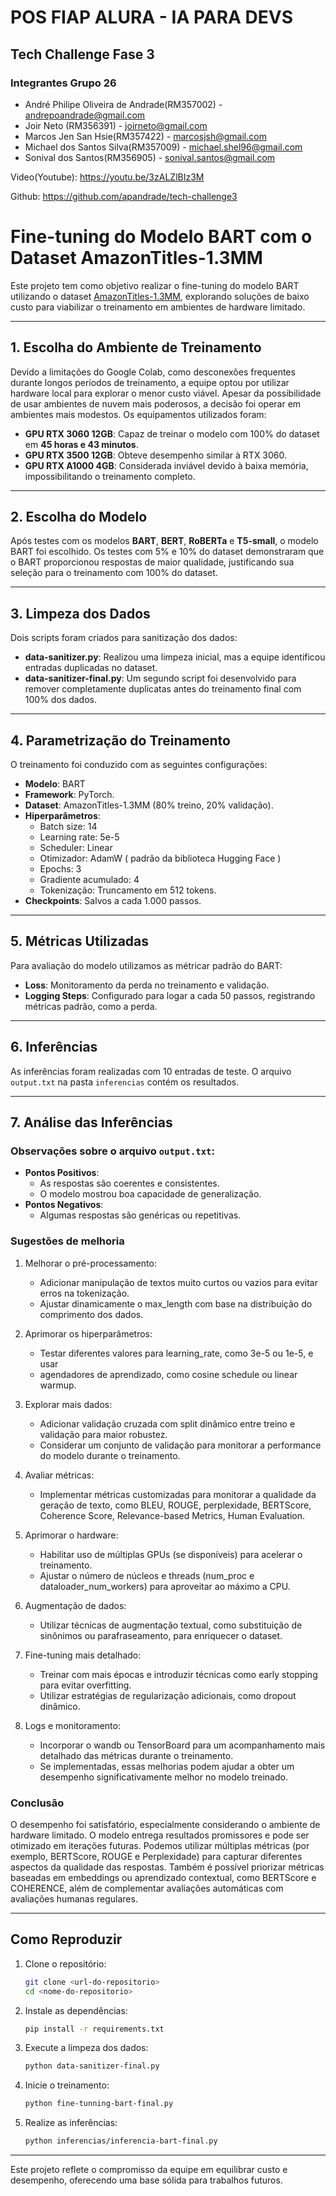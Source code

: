 # POS FIAP ALURA - IA PARA DEVS
## Tech Challenge Fase 3
### Integrantes Grupo 26

- André Philipe Oliveira de Andrade(RM357002) - andrepoandrade@gmail.com
- Joir Neto (RM356391) - joirneto@gmail.com
- Marcos Jen San Hsie(RM357422) - marcosjsh@gmail.com
- Michael dos Santos Silva(RM357009) - michael.shel96@gmail.com
- Sonival dos Santos(RM356905) - sonival.santos@gmail.com

Video(Youtube): https://youtu.be/3zALZlBIz3M

Github: https://github.com/apandrade/tech-challenge3

# Fine-tuning do Modelo BART com o Dataset AmazonTitles-1.3MM

Este projeto tem como objetivo realizar o fine-tuning do modelo BART utilizando o dataset [AmazonTitles-1.3MM](https://huggingface.co/datasets/beTinti/AmazonTitles-1.3MM), explorando soluções de baixo custo para viabilizar o treinamento em ambientes de hardware limitado.

---

## 1. Escolha do Ambiente de Treinamento

Devido a limitações do Google Colab, como desconexões frequentes durante longos períodos de treinamento, a equipe optou por utilizar hardware local para explorar o menor custo viável. Apesar da possibilidade de usar ambientes de nuvem mais poderosos, a decisão foi operar em ambientes mais modestos. Os equipamentos utilizados foram:

- **GPU RTX 3060 12GB**: Capaz de treinar o modelo com 100% do dataset em **45 horas e 43 minutos**.
- **GPU RTX 3500 12GB**: Obteve desempenho similar à RTX 3060.
- **GPU RTX A1000 4GB**: Considerada inviável devido à baixa memória, impossibilitando o treinamento completo.

---

## 2. Escolha do Modelo

Após testes com os modelos **BART**, **BERT**, **RoBERTa** e **T5-small**, o modelo BART foi escolhido. Os testes com 5% e 10% do dataset demonstraram que o BART proporcionou respostas de maior qualidade, justificando sua seleção para o treinamento com 100% do dataset.

---

## 3. Limpeza dos Dados

Dois scripts foram criados para sanitização dos dados:
- **data-sanitizer.py**: Realizou uma limpeza inicial, mas a equipe identificou entradas duplicadas no dataset.
- **data-sanitizer-final.py**: Um segundo script foi desenvolvido para remover completamente duplicatas antes do treinamento final com 100% dos dados.

---

## 4. Parametrização do Treinamento

O treinamento foi conduzido com as seguintes configurações:

- **Modelo**: BART
- **Framework**: PyTorch.
- **Dataset**: AmazonTitles-1.3MM (80% treino, 20% validação).
- **Hiperparâmetros**:
  - Batch size: 14
  - Learning rate: 5e-5
  - Scheduler: Linear
  - Otimizador: AdamW ( padrão da biblioteca Hugging Face )
  - Epochs: 3
  - Gradiente acumulado: 4
  - Tokenização: Truncamento em 512 tokens.
- **Checkpoints**: Salvos a cada 1.000 passos.

---

## 5. Métricas Utilizadas

Para avaliação do modelo utilizamos as métricar padrão do BART:

- **Loss**: Monitoramento da perda no treinamento e validação.
- **Logging Steps**: Configurado para logar a cada 50 passos, registrando métricas padrão, como a perda.
---

## 6. Inferências

As inferências foram realizadas com 10 entradas de teste. O arquivo `output.txt` na pasta `inferencias` contém os resultados.

---

## 7. Análise das Inferências

### Observações sobre o arquivo `output.txt`:

- **Pontos Positivos**:
  - As respostas são coerentes e consistentes.
  - O modelo mostrou boa capacidade de generalização.
- **Pontos Negativos**:
  - Algumas respostas são genéricas ou repetitivas.


### Sugestões de melhoria

1. Melhorar o pré-processamento:

   - Adicionar manipulação de textos muito curtos ou vazios para evitar erros na tokenização.
   - Ajustar dinamicamente o max_length com base na distribuição do comprimento dos dados.

2. Aprimorar os hiperparâmetros:

   - Testar diferentes valores para learning_rate, como 3e-5 ou 1e-5, e usar 
   - agendadores de aprendizado, como cosine schedule ou linear warmup.

3. Explorar mais dados:

   - Adicionar validação cruzada com split dinâmico entre treino e validação para maior robustez.
   - Considerar um conjunto de validação para monitorar a performance do modelo durante o treinamento.

4. Avaliar métricas:

   - Implementar métricas customizadas para monitorar a qualidade da geração de texto, como BLEU, ROUGE, perplexidade, BERTScore, Coherence Score, Relevance-based Metrics, Human Evaluation.

5. Aprimorar o hardware:

   - Habilitar uso de múltiplas GPUs (se disponíveis) para acelerar o treinamento.
   - Ajustar o número de núcleos e threads (num_proc e dataloader_num_workers) para aproveitar ao máximo a CPU.

6. Augmentação de dados:

   - Utilizar técnicas de augmentação textual, como substituição de sinônimos ou parafraseamento, para enriquecer o dataset.

7. Fine-tuning mais detalhado:

   - Treinar com mais épocas e introduzir técnicas como early stopping para evitar overfitting.
   - Utilizar estratégias de regularização adicionais, como dropout dinâmico.

8. Logs e monitoramento:

   - Incorporar o wandb ou TensorBoard para um acompanhamento mais detalhado das métricas durante o treinamento.
   - Se implementadas, essas melhorias podem ajudar a obter um desempenho significativamente melhor no modelo treinado.

### Conclusão

O desempenho foi satisfatório, especialmente considerando o ambiente de hardware limitado. O modelo entrega resultados promissores e pode ser otimizado em iterações futuras. Podemos utilizar múltiplas métricas (por exemplo, BERTScore, ROUGE e Perplexidade) para capturar diferentes aspectos da qualidade das respostas. Também é possível priorizar métricas baseadas em embeddings ou aprendizado contextual, como BERTScore e COHERENCE, além de complementar avaliações automáticas com avaliações humanas regulares.

---

## Como Reproduzir

1. Clone o repositório:
   ```bash
   git clone <url-do-repositorio>
   cd <nome-do-repositorio>
   ```

2. Instale as dependências:
   ```bash
   pip install -r requirements.txt
   ```

3. Execute a limpeza dos dados:
   ```bash
   python data-sanitizer-final.py
   ```

4. Inicie o treinamento:
   ```bash
   python fine-tunning-bart-final.py
   ```

5. Realize as inferências:
   ```bash
   python inferencias/inferencia-bart-final.py
   ```

---

Este projeto reflete o compromisso da equipe em equilibrar custo e desempenho, oferecendo uma base sólida para trabalhos futuros.
